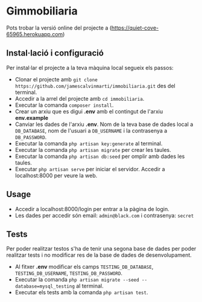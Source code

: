 # Gimmobiliaria

Pots trobar la versió online del projecte a (https://quiet-cove-65965.herokuapp.com)

## Instal·lació i configuració

Per instal·lar el projecte a la teva màquina local segueix els passos:

- Clonar el projecte amb `git clone https://github.com/jamescalvinmarti/immobiliaria.git` des del terminal.
- Accedir a la arrel del projecte amb `cd immobiliaria`.
- Executar la comanda `composer install`.
- Crear un arxiu que es digui **.env** amb el contingut de l'arxiu **env.example**
- Canviar les dades de l'arxiu **.env**. Nom de la teva base de dades local a `DB_DATABASE`, nom de l'usuari a `DB_USERNAME` i la contrasenya a `DB_PASSWORD`.
- Executar la comanda `php artisan key:generate` al terminal.
- Executar la comanda `php artisan migrate` per crear les taules.
- Executar la comanda `php artisan db:seed` per omplir amb dades les taules.
- Executar `php artisan serve` per iniciar el servidor. Accedir a localhost:8000 per veure la web.

## Usage

- Accedir a localhost:8000/login per entrar a la pàgina de login.
- Les dades per accedir són email: ```admin@black.com``` i contrasenya: ```secret```

## Tests

Per poder realitzar testos s'ha de tenir una segona base de dades per poder realitzar tests i no modificar res de la base de dades de desenvolupament.

- Al fitxer **.env** modificar els camps `TESTING_DB_DATABASE`, `TESTING_DB_USERNAME`, `TESTING_DB_PASSWORD`.
- Executar la comanda `php artisan migrate --seed --database=mysql_testing` al terminal.
- Executar els tests amb la comanda `php artisan test`.
